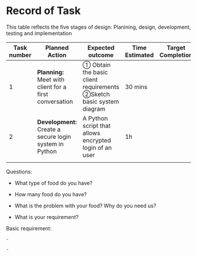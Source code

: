 # Record of Task

This table reflects the five stages of design: Planining, design, development, testing and implementation

|Task number|Planned Action|Expected outcome|Time Estimated|Target Completion|Criteria|
|-----------|--------------|----------------|--------------|:-----------------:|:--------:|
|1|**Planning:** Meet with client for a first conversation|① Obtain the basic client requirements  ②Sketch basic system diagram| 30 mins| | A|
|2|**Development:** Create a secure login system in Python| A Python script that allows encrypted login of an user| 1h|  |A |
| | | | | | |


Questions:

 - What type of food do you have?
 
 - How many food do you have?
 
 - What is the problem with your food? Why do you need us?
 
 - What is your requirement?
 
 
Basic requirement:

    - 

    -

